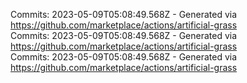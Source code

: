 Commits: 2023-05-09T05:08:49.568Z - Generated via https://github.com/marketplace/actions/artificial-grass
<br>
Commits: 2023-05-09T05:08:49.568Z - Generated via https://github.com/marketplace/actions/artificial-grass
<br>
Commits: 2023-05-09T05:08:49.568Z - Generated via https://github.com/marketplace/actions/artificial-grass
<br>
